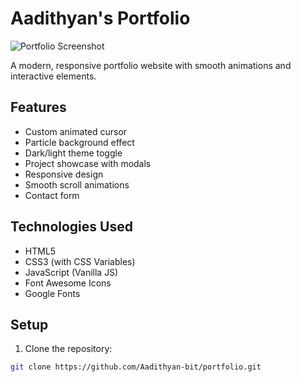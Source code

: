 # Aadithyan's Portfolio

![Portfolio Screenshot](./assets/images/screenshot.png)

A modern, responsive portfolio website with smooth animations and interactive elements.

## Features

- Custom animated cursor
- Particle background effect
- Dark/light theme toggle
- Project showcase with modals
- Responsive design
- Smooth scroll animations
- Contact form

## Technologies Used

- HTML5
- CSS3 (with CSS Variables)
- JavaScript (Vanilla JS)
- Font Awesome Icons
- Google Fonts

## Setup

1. Clone the repository:
```bash
git clone https://github.com/Aadithyan-bit/portfolio.git